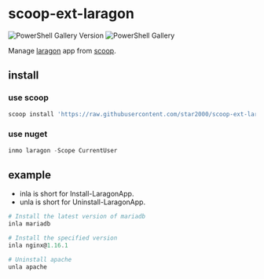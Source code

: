 # scoop-ext-laragon

![PowerShell Gallery Version](https://img.shields.io/powershellgallery/v/laragon)
![PowerShell Gallery](https://img.shields.io/powershellgallery/dt/laragon)

Manage [laragon](https://laragon.org) app from [scoop](https://scoop.sh).

## install

### use scoop

```powershell
scoop install 'https://raw.githubusercontent.com/star2000/scoop-ext-laragon/master/scoop-ext-laragon.json'
```

### use nuget

```powershell
inmo laragon -Scope CurrentUser
```

## example

- inla is short for Install-LaragonApp.
- unla is short for Uninstall-LaragonApp.

```powershell
# Install the latest version of mariadb
inla mariadb

# Install the specified version
inla nginx@1.16.1

# Uninstall apache
unla apache
```
